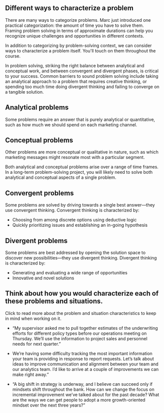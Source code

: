 ## Different ways to characterize a problem

There are many ways to categorize problems. Marc just introduced one practical categorization: the amount of time you have to solve them. Framing problem solving in terms of approximate durations can help you recognize unique challenges and opportunities in different contexts.

In addition to categorizing by problem-solving context, we can consider ways to characterize a problem itself. You'll touch on them throughout the course.

In problem solving, striking the right balance between analytical and conceptual work, and between convergent and divergent phases, is critical to your success. Common barriers to sound problem solving include taking an analytical approach to a problem that requires creative thinking, or spending too much time doing divergent thinking and failing to converge on a tangible solution.

## Analytical problems
Some problems require an answer that is purely analytical or quantitative, such as how much we should spend on each marketing channel.

## Conceptual problems
Other problems are more conceptual or qualitative in nature, such as which marketing messages might resonate most with a particular segment.

Both analytical and conceptual problems arise over a range of time frames. In a long-term problem-solving project, you will likely need to solve both analytical and conceptual aspects of a single problem.


## Convergent problems

Some problems are solved by driving towards a single best answer—they use convergent thinking. Convergent thinking is characterized by:

+ Choosing from among discrete options using deductive logic
+ Quickly prioritizing issues and establishing an in-going hypothesis

## Divergent problems
Some problems are best addressed by opening the solution space to discover new possibilities—they use divergent thinking. Divergent thinking is characterized by:

+ Generating and evaluating a wide range of opportunities
+ Innovative and novel solutions

## Think about how you would characterize each of these problems and situations.

Click to read more about the problem and situation characteristics to keep in mind when working on it.

+ “My supervisor asked me to pull together estimates of the underwriting efforts for different policy types before our operations meeting on Thursday. We’ll use the information to project sales and personnel needs for next quarter.”

+ We’re having some difficulty tracking the most important information your team is providing in response to report requests. Let’s talk about ideas to improve communication and alignment between your team and our analytics team. I’d like to arrive at a couple of improvements we can make right away.”

+ “A big shift in strategy is underway, and I believe can succeed only if mindsets shift throughout the bank. How can we change the focus on incremental improvement we’ve talked about for the past decade? What are the ways we can get people to adopt a more growth-oriented mindset over the next three years?”
